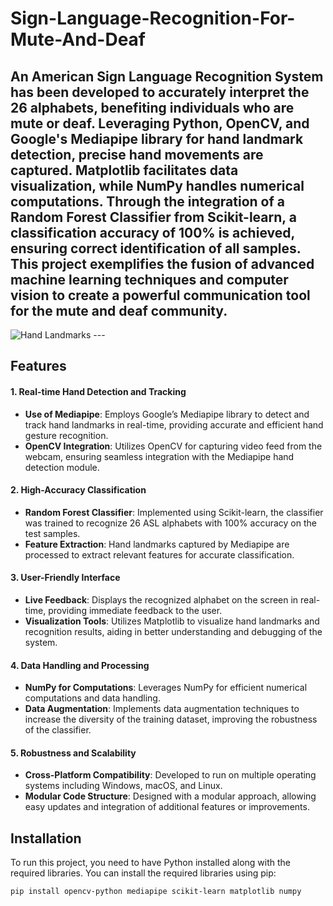 # Sign-Language-Recognition-For-Mute-And-Deaf


An American Sign Language Recognition System has been developed to accurately interpret the 26 alphabets, benefiting individuals who are mute or deaf. Leveraging Python, OpenCV, and Google's Mediapipe library for hand landmark detection, precise hand movements are captured. Matplotlib facilitates data visualization, while NumPy handles numerical computations. Through the integration of a Random Forest Classifier from Scikit-learn, a classification accuracy of 100% is achieved, ensuring correct identification of all samples. This project exemplifies the fusion of advanced machine learning techniques and computer vision to create a powerful communication tool for the mute and deaf community.
---
<img src="https://mediapipe.dev/images/mobile/hand_landmarks.png" alt="Hand Landmarks">
---

## Features

#### 1. Real-time Hand Detection and Tracking
- **Use of Mediapipe**: Employs Google’s Mediapipe library to detect and track hand landmarks in real-time, providing accurate and efficient hand gesture recognition.
- **OpenCV Integration**: Utilizes OpenCV for capturing video feed from the webcam, ensuring seamless integration with the Mediapipe hand detection module.

#### 2. High-Accuracy Classification
- **Random Forest Classifier**: Implemented using Scikit-learn, the classifier was trained to recognize 26 ASL alphabets with 100% accuracy on the test samples.
- **Feature Extraction**: Hand landmarks captured by Mediapipe are processed to extract relevant features for accurate classification.

#### 3. User-Friendly Interface
- **Live Feedback**: Displays the recognized alphabet on the screen in real-time, providing immediate feedback to the user.
- **Visualization Tools**: Utilizes Matplotlib to visualize hand landmarks and recognition results, aiding in better understanding and debugging of the system.

#### 4. Data Handling and Processing
- **NumPy for Computations**: Leverages NumPy for efficient numerical computations and data handling.
- **Data Augmentation**: Implements data augmentation techniques to increase the diversity of the training dataset, improving the robustness of the classifier.

#### 5. Robustness and Scalability
- **Cross-Platform Compatibility**: Developed to run on multiple operating systems including Windows, macOS, and Linux.
- **Modular Code Structure**: Designed with a modular approach, allowing easy updates and integration of additional features or improvements.

## Installation

To run this project, you need to have Python installed along with the required libraries. You can install the required libraries using pip:

```bash
pip install opencv-python mediapipe scikit-learn matplotlib numpy

